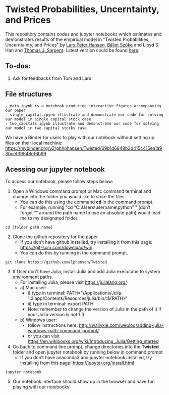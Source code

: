 # Twisted Probabilities, Uncerntainty, and Prices
This repository contains codes and jupyter notebooks which estimates and demonstrates results of the empirical model in "Twisted Probabilities, Uncerntainty, and Prices" by [Lars Peter Hansen][id1], [Bálint Szőke][id2] and Lloyd S. Han and [Thomas J. Sargent][id3]. Latest version could be found [here][id4].

[id1]: https://larspeterhansen.org/
[id2]: https://www.balintszoke.com/
[id3]: http://www.tomsargent.com/
[id4]: https://larspeterhansen.org/research/papers/

## To-dos:
1. Ask for feedbacks from Tom and Lars

## File structures
    - main.ipynb is a notebook producing interactive figures accompanying our paper
    - single_capital.ipynb illustrate and demonstrate our code for solving our model in single capital stock case
    - two_capitals.ipynb illustrate and demonstrate our code for solving our model in two capital stocks case
We have a Binder for users to play with our notebook without setting up files on their local machine: https://mybinder.org/v2/gh/lphansen/Twisted/69b1d6848b3d415c415ea1a93bcef39546ef6b99

## Acessing our jupyter notebook
To access our notebook, please follow steps below:
1.	Open a Windows command prompt or Mac command terminal and change into the folder you would like to store the files. 
    - You can do this using the command __cd__ in the command prompt.    
    - For example, running "cd “C:\Users\username\python” " (don’t forget “” around the path name to use an absolute path) would lead me to my designated folder.
```
cd [folder path name]
```
2.	Clone the github repository for the paper 
    - If you don’t have github installed, try installing it from this page: https://git-scm.com/download/win.
    - You can do this by running in the command prompt. 
```
git clone https://github.com/lphansen/Twisted
```
3.  If User don't have Julia, install Julia and add Julia executabe to system environment paths.
    - For installing Julia, please visit https://julialang.org/
    - a) Mac user: 
        - i) type in terminal: PATH="/Applications/Julia-1.3.app/Contents/Resources/julia/bin/:${PATH}"
        - ii) type in terminal: export PATH
        - Note: remember to change the version of Julia in the path of i) if your Julia version is not 1.3 
    - b) Windows user:
        - follow instructions here: http://wallyxie.com/weblog/adding-julia-windows-path-command-prompt/
        - or you can visit https://en.wikibooks.org/wiki/Introducing_Julia/Getting_started
4.	Go back to command line prompt, change directories into the __Twisted__ folder and open jupyter notebook by running below in command prompt
    - If you don’t have anaconda3 and jupyter notebook installed, try installing from this page: https://jupyter.org/install.html
```
jupyter notebook
```
5. Our notebook interface should show up in the browser and have fun playing with our notebooks!


